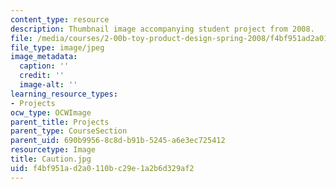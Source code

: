 ```yaml
---
content_type: resource
description: Thumbnail image accompanying student project from 2008.
file: /media/courses/2-00b-toy-product-design-spring-2008/f4bf951ad2a0110bc29e1a2b6d329af2_Caution.jpg
file_type: image/jpeg
image_metadata:
  caption: ''
  credit: ''
  image-alt: ''
learning_resource_types:
- Projects
ocw_type: OCWImage
parent_title: Projects
parent_type: CourseSection
parent_uid: 690b9956-8c8d-b91b-5245-a6e3ec725412
resourcetype: Image
title: Caution.jpg
uid: f4bf951a-d2a0-110b-c29e-1a2b6d329af2
---
```

